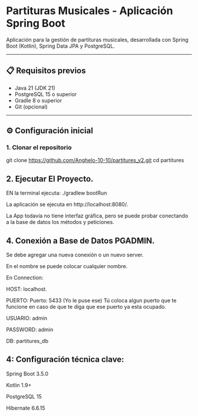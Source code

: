 # Partituras Musicales - Aplicación Spring Boot

Aplicación para la gestión de partituras musicales, desarrollada con Spring Boot (Kotlin), Spring Data JPA y PostgreSQL.

---

## 📋 Requisitos previos

- Java 21 (JDK 21)
- PostgreSQL 15 o superior
- Gradle 8 o superior
- Git (opcional)

---

## ⚙️ Configuración inicial

### 1. Clonar el repositorio
git clone https://github.com/Anghelo-10-10/partitures_v2.git
cd partitures

## 2. Ejecutar El Proyecto.
EN la terminal ejecuta: ./gradlew bootRun

La aplicación se ejecuta en http://localhost:8080/.

La App todavía no tiene interfaz gráfica, pero se puede probar conectando a la base de datos los métodos y peticiones.


## 4. Conexión a Base de Datos PGADMIN.

Se debe agregar una nueva conexión o un nuevo server.

En el nombre se puede colocar cualquier nombre.

En Connection:

HOST: localhost.

PUERTO: Puerto: 5433 (Yo le puse ese) Tú coloca algun puerto que te funcione en caso de que te diga que ese puerto ya esta ocupado.

USUARIO: admin

PASSWORD: admin

DB: partitures_db

## 4: Configuración técnica clave:

Spring Boot 3.5.0

Kotlin 1.9+

PostgreSQL 15

Hibernate 6.6.15
